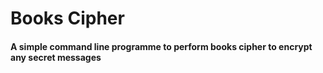 # Books Cipher ##
#### A simple command line programme to perform books cipher to encrypt any secret messages

